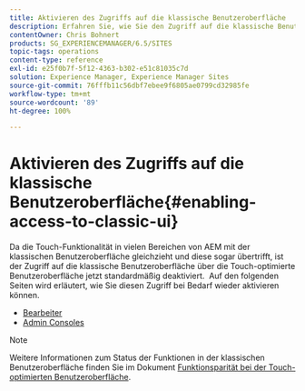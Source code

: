 ```yaml
---
title: Aktivieren des Zugriffs auf die klassische Benutzeroberfläche
description: Erfahren Sie, wie Sie den Zugriff auf die klassische Benutzeroberfläche in Adobe Experience Manager aktivieren.
contentOwner: Chris Bohnert
products: SG_EXPERIENCEMANAGER/6.5/SITES
topic-tags: operations
content-type: reference
exl-id: e25f0b7f-5f12-4363-b302-e51c81035c7d
solution: Experience Manager, Experience Manager Sites
source-git-commit: 76fffb11c56dbf7ebee9f6805ae0799cd32985fe
workflow-type: tm+mt
source-wordcount: '89'
ht-degree: 100%

---
```


# Aktivieren des Zugriffs auf die klassische Benutzeroberfläche{#enabling-access-to-classic-ui}

Da die Touch-Funktionalität in vielen Bereichen von AEM mit der klassischen Benutzeroberfläche gleichzieht und diese sogar übertrifft, ist der Zugriff auf die klassische Benutzeroberfläche über die Touch-optimierte Benutzeroberfläche jetzt standardmäßig deaktiviert.  Auf den folgenden Seiten wird erläutert, wie Sie diesen Zugriff bei Bedarf wieder aktivieren können.

* [Bearbeiter](/help/sites-administering/enable-classic-ui-editor.md)
* [Admin Consoles](/help/sites-administering/enable-classic-ui-admin.md)

>[!NOTE]
>
>Weitere Informationen zum Status der Funktionen in der klassischen Benutzeroberfläche finden Sie im Dokument [Funktionsparität bei der Touch-optimierten Benutzeroberfläche](/help/release-notes/touch-ui-features-status.md).
